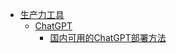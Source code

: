 * [生产力工具](/littleTools/littleTools.md)
  * [ChatGPT](/littleTools/ChatGPT.md)
    * [国内可用的ChatGPT部署方法](/littleTools/国内可用的ChatGPT部署方法.md)